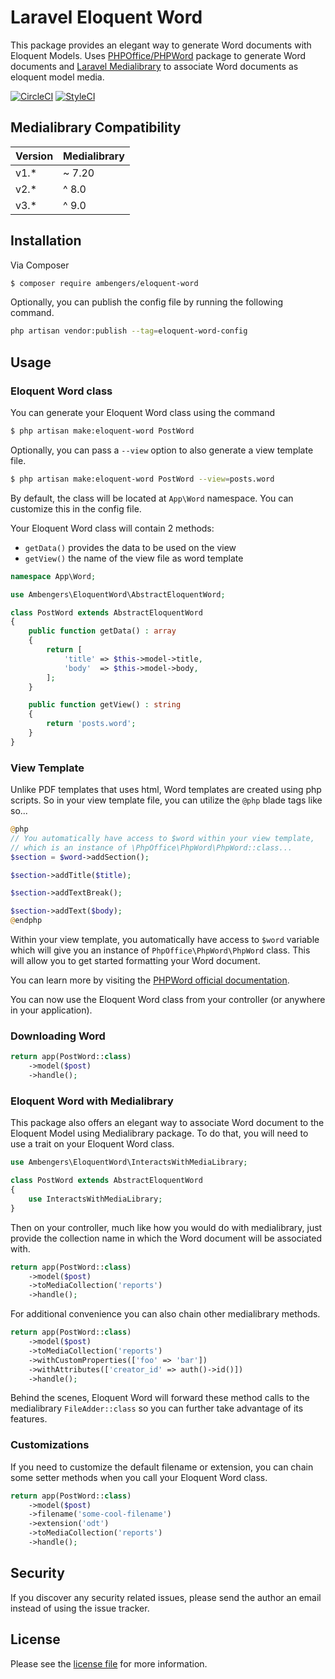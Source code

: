 # Laravel Eloquent Word
This package provides an elegant way to generate Word documents with Eloquent Models.
Uses [PHPOffice/PHPWord](https://github.com/PHPOffice/PHPWord) package to generate Word documents and [Laravel Medialibrary](https://github.com/spatie/laravel-medialibrary) to associate Word documents as eloquent model media.

[![CircleCI](https://circleci.com/gh/ambengers/eloquent-word/tree/master.svg?style=svg)](https://circleci.com/gh/ambengers/eloquent-word/tree/master)
[![StyleCI](https://github.styleci.io/repos/419560299/shield?branch=master)](https://github.styleci.io/repos/419560299?branch=master)

## Medialibrary Compatibility

| Version  | Medialibrary |
|:---------|:-------------|
| v1.*     |~ 7.20        |
| v2.*     |^ 8.0         |
| v3.*     |^ 9.0         |

## Installation

Via Composer

``` bash
$ composer require ambengers/eloquent-word
```

Optionally, you can publish the config file by running the following command.
``` bash
php artisan vendor:publish --tag=eloquent-word-config
```

## Usage

### Eloquent Word class

You can generate your Eloquent Word class using the command
``` bash
$ php artisan make:eloquent-word PostWord
```
Optionally, you can pass a `--view` option to also generate a view template file.
``` bash
$ php artisan make:eloquent-word PostWord --view=posts.word
```
By default, the class will be located at `App\Word` namespace. You can customize this in the config file.

Your Eloquent Word class will contain 2 methods:
 - `getData()` provides the data to be used on the view
 - `getView()` the name of the view file as word template

``` php
namespace App\Word;

use Ambengers\EloquentWord\AbstractEloquentWord;

class PostWord extends AbstractEloquentWord
{
    public function getData() : array
    {
        return [
            'title' => $this->model->title,
            'body'  => $this->model->body,
        ];
    }

    public function getView() : string
    {
        return 'posts.word';
    }
}
```

### View Template

Unlike PDF templates that uses html, Word templates are created using php scripts. So in your view template file, you can utilize the `@php` blade tags like so...

```php
@php
// You automatically have access to $word within your view template,
// which is an instance of \PhpOffice\PhpWord\PhpWord::class...
$section = $word->addSection();

$section->addTitle($title);

$section->addTextBreak();

$section->addText($body);
@endphp
```
Within your view template, you automatically have access to `$word` variable which will give you an instance of `PhpOffice\PhpWord\PhpWord` class. This will allow you to get started formatting your Word document.

You can learn more by visiting the [PHPWord official documentation](https://phpword.readthedocs.io/en/latest/).

You can now use the Eloquent Word class from your controller (or anywhere in your application).

### Downloading Word

``` php
return app(PostWord::class)
    ->model($post)
    ->handle();
```

### Eloquent Word with Medialibrary

This package also offers an elegant way to associate Word document to the Eloquent Model using Medialibrary package.
To do that, you will need to use a trait on your Eloquent Word class.

``` php
use Ambengers\EloquentWord\InteractsWithMediaLibrary;

class PostWord extends AbstractEloquentWord
{
    use InteractsWithMediaLibrary;
}
```

Then on your controller, much like how you would do with medialibrary, just provide the collection name in which the Word document will be associated with.

``` php
return app(PostWord::class)
    ->model($post)
    ->toMediaCollection('reports')
    ->handle();
```

For additional convenience you can also chain other medialibrary methods.

``` php
return app(PostWord::class)
    ->model($post)
    ->toMediaCollection('reports')
    ->withCustomProperties(['foo' => 'bar'])
    ->withAttributes(['creator_id' => auth()->id()])
    ->handle();
```

Behind the scenes, Eloquent Word will forward these method calls to the medialibrary `FileAdder::class` so you can further take advantage of its features.

### Customizations

If you need to customize the default filename or extension, you can chain some setter methods when you call your Eloquent Word class.

``` php
return app(PostWord::class)
    ->model($post)
    ->filename('some-cool-filename')
    ->extension('odt')
    ->toMediaCollection('reports')
    ->handle();
```

## Security

If you discover any security related issues, please send the author an email instead of using the issue tracker.

## License

Please see the [license file](license.md) for more information.
